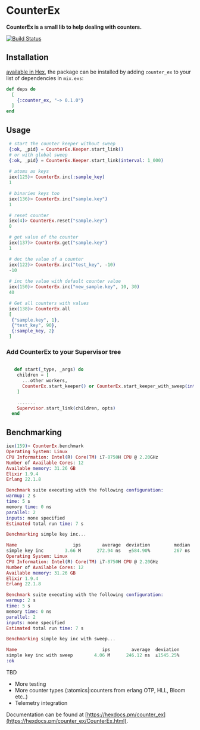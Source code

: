 # CounterEx

**CounterEx is a small lib to help dealing with counters.**


[![Build Status](https://github.com/nyo16/CounterEx/workflows/CI/badge.svg)](https://github.com/nyo16/CounterEx/actions)


## Installation

[available in Hex](https://hex.pm/packages/counter_ex), the package can be installed
by adding `counter_ex` to your list of dependencies in `mix.exs`:

```elixir
def deps do
  [
    {:counter_ex, "~> 0.1.0"}
  ]
end
```

## Usage

```elixir
 # start the counter keeper without sweep
 {:ok, _pid} = CounterEx.Keeper.start_link()
 # or with global sweep 
 {:ok, _pid} = CounterEx.Keeper.start_link(interval: 1_000)
 
 # atoms as keys
 iex(125)> CounterEx.inc(:sample_key)
 1

 # binaries keys too
 iex(136)> CounterEx.inc("sample.key")  
 1

 # reset counter
 iex(4)> CounterEx.reset("sample.key")
 0

 # get value of the counter
 iex(137)> CounterEx.get("sample.key")
 1

 # dec the value of a counter
 iex(122)> CounterEx.inc("test_key", -10)
 -10
 
 # inc the value with default counter value
 iex(150)> CounterEx.inc("new_sample.key", 10, 30)
 40

 # Get all counters with values
 iex(138)> CounterEx.all
 [
  {"sample.key", 1},
  {"test_key", 90},
  {:sample_key, 2}
 ]

```

### Add CounterEx to your Supervisor tree

```elixir

   def start(_type, _args) do
    children = [
      ...other workers,
      CounterEx.start_keeper() or CounterEx.start_keeper_with_sweep(interval: 10_000) # time in ms
    ]

    .......
    Supervisor.start_link(children, opts)
  end
```

## Benchmarking

```elixir
iex(159)> CounterEx.benchmark
Operating System: Linux
CPU Information: Intel(R) Core(TM) i7-8750H CPU @ 2.20GHz
Number of Available Cores: 12
Available memory: 31.26 GB
Elixir 1.9.4
Erlang 22.1.8

Benchmark suite executing with the following configuration:
warmup: 2 s
time: 5 s
memory time: 0 ns
parallel: 2
inputs: none specified
Estimated total run time: 7 s

Benchmarking simple key inc...

Name                     ips        average  deviation         median         99th %
simple key inc        3.66 M      272.94 ns   ±584.90%         267 ns         381 ns
Operating System: Linux
CPU Information: Intel(R) Core(TM) i7-8750H CPU @ 2.20GHz
Number of Available Cores: 12
Available memory: 31.26 GB
Elixir 1.9.4
Erlang 22.1.8

Benchmark suite executing with the following configuration:
warmup: 2 s
time: 5 s
memory time: 0 ns
parallel: 2
inputs: none specified
Estimated total run time: 7 s

Benchmarking simple key inc with sweep...

Name                                ips        average  deviation         median         99th %
simple key inc with sweep        4.06 M      246.12 ns  ±1545.25%         235 ns         354 ns
:ok
```

TBD
* More testing
* More counter types (:atomics|:counters from erlang OTP, HLL, Bloom etc..)
* Telemetry integration

Documentation can be found at [https://hexdocs.pm/counter_ex](https://hexdocs.pm/counter_ex/CounterEx.html).

